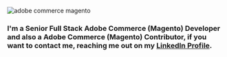 ![adobe commerce magento](https://media.licdn.com/dms/image/v2/C4D16AQHNLVsbS82Cyg/profile-displaybackgroundimage-shrink_350_1400/profile-displaybackgroundimage-shrink_350_1400/0/1626889062023?e=1745452800&v=beta&t=QmjLrCF5liHep0ctbEPuc3DPuvDFvHppRVvL_qIgmPY)

### I'm a Senior Full Stack Adobe Commerce (Magento) Developer and also a Adobe Commerce (Magento) Contributor, if you want to contact me, reaching me out on my [LinkedIn Profile](https://www.linkedin.com/in/lfluvisotto).
